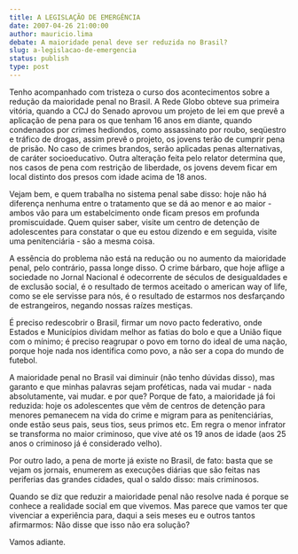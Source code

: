 ```yaml
---
title: A LEGISLAÇÃO DE EMERGÊNCIA
date: 2007-04-26 21:00:00
author: mauricio.lima
debate: A maioridade penal deve ser reduzida no Brasil?
slug: a-legislacao-de-emergencia
status: publish 
type: post
---
```


Tenho acompanhado com tristeza o curso dos acontecimentos sobre a redução da maioridade penal no Brasil. A Rede Globo obteve sua primeira vitória, quando a CCJ do Senado aprovou um projeto de lei em que prevê a aplicação de pena para os que tenham 16 anos em diante, quando condenados por crimes hediondos, como assassinato por roubo, seqüestro e tráfico de drogas, assim prevê o projeto, os jovens terão de cumprir pena de prisão. No caso de crimes brandos, serão aplicadas penas alternativas, de caráter socioeducativo. Outra alteração feita pelo relator determina que, nos casos de pena com restrição de liberdade, os jovens devem ficar em local distinto dos presos com idade acima de 18 anos.  

Vejam bem, e quem trabalha no sistema penal sabe disso: hoje não há diferença nenhuma entre o tratamento que se dá ao menor e ao maior - ambos vão para um estabelcimento onde ficam presos em profunda promiscuidade. Quem quiser saber, visite um centro de detenção de adolescentes para constatar o que eu estou dizendo e em seguida, visite uma penitenciária - são a mesma coisa.  

A essência do problema não está na redução ou no aumento da maioridade penal, pelo contrário, passa longe disso. O crime bárbaro, que hoje aflige a sociedade no Jornal Nacional é odecorrente de séculos de desigualdades e de exclusão social, é o resultado de termos aceitado o american way of life, como se ele servisse para nós, é o resultado de estarmos nos desfarçando de estrangeiros, negando nossas raízes mestiças.  

É preciso redescobrir o Brasil, firmar um novo pacto federativo, onde Estados e Municípios dividam melhor as fatias do bolo e que a União fique com o mínimo; é preciso reagrupar o povo em torno do ideal de uma nação, porque hoje nada nos identifica como povo, a não ser a copa do mundo de futebol.  

A maioridade penal no Brasil vai diminuir (não tenho dúvidas disso), mas garanto e que minhas palavras sejam proféticas, nada vai mudar - nada absolutamente, vai mudar. e por que? Porque de fato, a maioridade já foi reduzida: hoje os adolescentes que vêm de centros de detenção para menores pemanecem na vida do crime e migram para as penitenciárias, onde estão seus pais, seus tios, seus primos etc. Em regra o menor infrator se transforma no maior criminoso, que vive até os 19 anos de idade (aos 25 anos o criminoso já é considerado velho).   

Por outro lado, a pena de morte já existe no Brasil, de fato: basta que se vejam os jornais, enumerem as execuções diárias que são feitas nas periferias das grandes cidades, qual o saldo disso: mais criminosos.  

Quando se diz que reduzir a maioridade penal não resolve nada é porque se conhece a realidade social em que vivemos. Mas parece que vamos ter que vivenciar a experiência para, daqui a seis meses eu e outros tantos afirmarmos: Não disse que isso não era solução?  

Vamos adiante.
